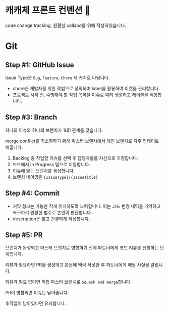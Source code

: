# 캐캐체 프론트 컨벤션 🧚

code change tracking, 원활한 collabo를 위해 작성하였습니다.

# Git

## Step #1: GitHub Issue

Issue Type은 `Bug`, `Feature`, `Chore` 세 가지로 나뉩니다.

- chore은 개발자를 위한 작업으로 정의되며 label을 활용하여 티켓을 관리합니다.
- 프로젝트 시작 전, 수행해야 할 작업 목록을 이슈로 미리 생성하고 레이블을 적용합니다.

## Step #3: Branch

하나의 이슈와 하나의 브랜치가 1대1 관계를 갖습니다.

merge conflict를 최소화하기 위해 마스터 브랜치에서 개인 브랜치로 자주 업데이트 해줍니다.

1. Backlog 중 작업할 이슈를 선택 후 담당자를를 자신으로 지정합니다.
2. 보드에서 In Progress 탭으로 이동합니다.
3. 이슈에 맞는 브랜치를 생성합니다.
4. 브랜치 네이밍은 `{IssueType}/{IssueTitle}`

## Step #4: Commit

- 커밋 청크는 가능한 작게 유지하도록 노력합니다. 이는 코드 변경 내역을 파악하고 복구하기 원활한 범주로 본인이 판단합니다.
- description은 짧고 간결하게 작성합니다.

## Step #5: PR

브랜치가 완성되고 마스터 브랜치로 병합하기 전에 파트너에게 코드 리뷰를 신청하는 단계입니다.

리뷰가 필요하면 PR을 생성하고 본문에 맥락 작성한 후 파트너에게 해당 사실을 알립니다.

리뷰가 필요 없다면 직접 마스터 브랜치로 `Squash and merge`합니다.

PR이 병합되면 이슈는 닫아줍니다.

후작업이 남아있다면 유지합니다.
